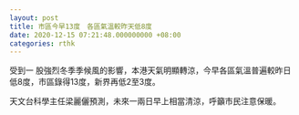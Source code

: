 ```yaml
---
layout: post
title: 市區今早13度　各區氣溫較昨天低8度
date: 2020-12-15 07:21:48.000000000 +08:00
categories: rthk
---
```


受到一 股強烈冬季季候風的影響，本港天氣明顯轉涼，今早各區氣溫普遍較昨日低8度，市區錄得13度，新界再低2至3度。

天文台科學主任梁麗儷預測，未來一兩日早上相當清涼，呼籲市民注意保暖。
